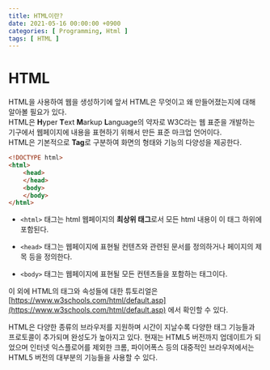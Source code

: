 ```yaml
---
title: HTML이란?
date: 2021-05-16 00:00:00 +0900
categories: [ Programming, Html ]
tags: [ HTML ]
---
```


# HTML

HTML을 사용하여 웹을 생성하기에 앞서 HTML은 무엇이고 왜 만들어졌는지에 대해 알아볼 필요가 있다.  
HTML은 **H**yper **T**ext **M**arkup **L**anguage의 약자로 W3C라는 웹 표준을 개발하는 기구에서 웹페이지에 내용을 표현하기 위해서 만든 표준 마크업 언어이다.  
HTML은 기본적으로 **Tag**로 구분하여 화면의 형태와 기능의 다양성을 제공한다.

``` html
<!DOCTYPE html>
<html>
    <head>
    </head>
    <body>
    </body>
</html>
```

- `<html>` 태그는 html 웹페이지의 **최상위 태그**로서 모든 html 내용이 이 태그 하위에 포함된다.

- `<head>` 태그는 웹페이지에 표현될 컨텐츠와 관련된 문서를 정의하거나 페이지의 제목 등을 정의한다.

- `<body>` 태그는 웹페이지에 표현될 모든 컨텐츠들을 포함하는 태그이다.

이 외에 HTML의 태그와 속성들에 대한 튜토리얼은 [https://www.w3schools.com/html/default.asp](https://www.w3schools.com/html/default.asp) 에서
확인할 수 있다.

HTML은 다양한 종류의 브라우저를 지원하며 시간이 지날수록 다양한 태그 기능들과 프로토콜이 추가되며 완성도가 높아지고 있다. 현재는 HTML5 버전까지 업데이트가 되었으며 인터넷 익스플로어를 제외한 크롬,
파이어폭스 등의 대중적인 브라우저에서는 HTML5 버전의 대부분의 기능들을 사용할 수 있다.

